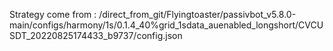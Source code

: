 Strategy come from : /direct_from_git/Flyingtoaster/passivbot_v5.8.0-main/configs/harmony/1s/0.1.4_40%grid_1sdata_auenabled_longshort/CVCUSDT_20220825174433_b9737/config.json